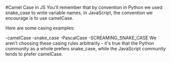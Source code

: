 #Camel Case in JS
You'll remember that by convention in Python we used snake_case to write variable names. In JavaScript, the convention we encourage is to use camelCase.

Here are some casing examples:

-camelCase
-snake_case
-PascalCase
-SCREAMING_SNAKE_CASE
We aren't choosing these casing rules arbitrarily - it's true that the Python community as a whole prefers snake_case, while the JavaScript community tends to prefer camelCase.
